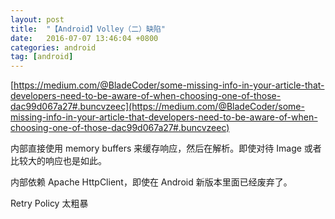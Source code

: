 ```yaml
---
layout: post
title:  "【Android】Volley（二）缺陷"
date:   2016-07-07 13:46:04 +0800
categories: android
tag: [android]
---
```


[https://medium.com/@BladeCoder/some-missing-info-in-your-article-that-developers-need-to-be-aware-of-when-choosing-one-of-those-dac99d067a27#.buncvzeec](https://medium.com/@BladeCoder/some-missing-info-in-your-article-that-developers-need-to-be-aware-of-when-choosing-one-of-those-dac99d067a27#.buncvzeec)

内部直接使用 memory buffers 来缓存响应，然后在解析。即使对待 Image 或者比较大的响应也是如此。

内部依赖 Apache HttpClient，即使在 Android 新版本里面已经废弃了。

Retry Policy 太粗暴



